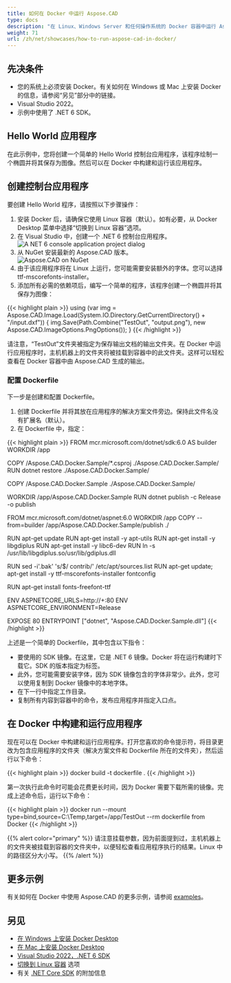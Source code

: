```yaml
---
title: 如何在 Docker 中运行 Aspose.CAD
type: docs
description: "在 Linux、Windows Server 和任何操作系统的 Docker 容器中运行 Aspose.CAD。"
weight: 71
url: /zh/net/showcases/how-to-run-aspose-cad-in-docker/
---
```


## 先决条件
- 您的系统上必须安装 Docker。有关如何在 Windows 或 Mac 上安装 Docker 的信息，请参阅“另见”部分中的链接。
- Visual Studio 2022。
- 示例中使用了 .NET 6 SDK。

## Hello World 应用程序

在此示例中，您将创建一个简单的 Hello World 控制台应用程序，该程序绘制一个椭圆并将其保存为图像。然后可以在 Docker 中构建和运行该应用程序。

## 创建控制台应用程序

要创建 Hello World 程序，请按照以下步骤操作：
1. 安装 Docker 后，请确保它使用 Linux 容器（默认）。如有必要，从 Docker Desktop 菜单中选择“切换到 Linux 容器”选项。
1. 在 Visual Studio 中，创建一个 .NET 6 控制台应用程序。<br>
![A NET 6 console application project dialog](/cad/_assets/showcases/docker/1.png)<br>
1. 从 NuGet 安装最新的 Aspose.CAD 版本。<br>
![Aspose.CAD on NuGet](/cad/_assets/showcases/docker/2.png)<br>
1. 由于该应用程序将在 Linux 上运行，您可能需要安装额外的字体。您可以选择 ttf-mscorefonts-installer。
1. 添加所有必需的依赖项后，编写一个简单的程序，该程序创建一个椭圆并将其保存为图像：<br>

{{< highlight plain >}}
using (var img = Aspose.CAD.Image.Load(System.IO.Directory.GetCurrentDirectory() + "/input.dxf"))
{
	img.Save(Path.Combine("TestOut", "output.png"), new Aspose.CAD.ImageOptions.PngOptions());
}
{{< /highlight >}}

请注意，“TestOut”文件夹被指定为保存输出文档的输出文件夹。在 Docker 中运行应用程序时，主机机器上的文件夹将被挂载到容器中的此文件夹。这样可以轻松查看在 Docker 容器中由 Aspose.CAD 生成的输出。

### 配置 Dockerfile

下一步是创建和配置 Dockerfile。

1. 创建 Dockerfile 并将其放在应用程序的解决方案文件旁边。保持此文件名没有扩展名（默认）。
1. 在 Dockerfile 中，指定：

{{< highlight plain >}}
FROM mcr.microsoft.com/dotnet/sdk:6.0 AS builder
WORKDIR /app

COPY /Aspose.CAD.Docker.Sample/*.csproj ./Aspose.CAD.Docker.Sample/
RUN dotnet restore ./Aspose.CAD.Docker.Sample/

COPY /Aspose.CAD.Docker.Sample ./Aspose.CAD.Docker.Sample/

WORKDIR /app/Aspose.CAD.Docker.Sample
RUN dotnet publish -c Release -o publish

FROM mcr.microsoft.com/dotnet/aspnet:6.0
WORKDIR /app
COPY --from=builder /app/Aspose.CAD.Docker.Sample/publish ./

RUN apt-get update
RUN apt-get install -y apt-utils
RUN apt-get install -y libgdiplus
RUN apt-get install -y libc6-dev 
RUN ln -s /usr/lib/libgdiplus.so/usr/lib/gdiplus.dll

RUN sed -i'.bak' 's/$/ contrib/' /etc/apt/sources.list
RUN apt-get update; apt-get install -y ttf-mscorefonts-installer fontconfig

RUN apt-get install fonts-freefont-ttf

ENV ASPNETCORE_URLS=http://+:80
ENV ASPNETCORE_ENVIRONMENT=Release

EXPOSE 80
ENTRYPOINT ["dotnet", "Aspose.CAD.Docker.Sample.dll"]
{{< /highlight >}}

上述是一个简单的 Dockerfile，其中包含以下指令：

- 要使用的 SDK 镜像。在这里，它是 .NET 6 镜像。Docker 将在运行构建时下载它。SDK 的版本指定为标签。
- 此外，您可能需要安装字体，因为 SDK 镜像包含的字体非常少。此外，您可以使用复制到 Docker 镜像中的本地字体。
- 在下一行中指定工作目录。
- 复制所有内容到容器中的命令，发布应用程序并指定入口点。

## 在 Docker 中构建和运行应用程序
 
现在可以在 Docker 中构建和运行应用程序。打开您喜欢的命令提示符，将目录更改为包含应用程序的文件夹（解决方案文件和 Dockerfile 所在的文件夹），然后运行以下命令：

{{< highlight plain >}}
docker build -t dockerfile .
{{< /highlight >}}

第一次执行此命令时可能会花费更长时间，因为 Docker 需要下载所需的镜像。完成上述命令后，运行以下命令：

{{< highlight plain >}}
docker run --mount type=bind,source=C:\Temp,target=/app/TestOut --rm dockerfile from Docker
{{< /highlight >}}

{{% alert color="primary" %}} 
请注意挂载参数，因为前面提到过，主机机器上的文件夹被挂载到容器的文件夹中，以便轻松查看应用程序执行的结果。Linux 中的路径区分大小写。
{{% /alert %}}

## 更多示例

有关如何在 Docker 中使用 Aspose.CAD 的更多示例，请参阅 [examples](https://github.com/aspose-cad/Aspose.CAD-Documentation)。

## 另见

- [在 Windows 上安装 Docker Desktop](https://docs.docker.com/docker-for-windows/install/)
- [在 Mac 上安装 Docker Desktop](https://docs.docker.com/docker-for-mac/install/)
- [Visual Studio 2022，.NET 6 SDK](https://docs.microsoft.com/en-us/dotnet/core/install/windows?tabs=net60#dependencies)
- [切换到 Linux 容器](https://docs.docker.com/docker-for-windows/#switch-between-windows-and-linux-containers) 选项
- 有关 [.NET Core SDK](https://hub.docker.com/_/microsoft-dotnet-sdk) 的附加信息
